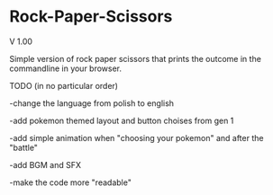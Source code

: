 # Rock-Paper-Scissors
V 1.00

Simple version of rock paper scissors that prints the outcome in the commandline in your browser.

TODO (in no particular order)

-change the language from polish to english

-add pokemon themed layout and button choises from gen 1

-add simple animation when "choosing your pokemon" and after the "battle"

-add BGM and SFX

-make the code more "readable"
